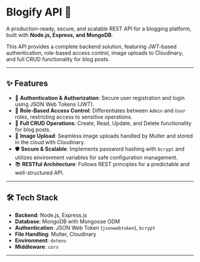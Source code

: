 # Blogify API 🚀

A production-ready, secure, and scalable REST API for a blogging platform, built with **Node.js, Express, and MongoDB**.

This API provides a complete backend solution, featuring JWT-based authentication, role-based access control, image uploads to Cloudinary, and full CRUD functionality for blog posts.

---

## ✨ Features

- 🔐 **Authentication & Authorization**: Secure user registration and login using JSON Web Tokens (JWT).
- 👥 **Role-Based Access Control**: Differentiates between `Admin` and `User` roles, restricting access to sensitive operations.
- 📝 **Full CRUD Operations**: Create, Read, Update, and Delete functionality for blog posts.
- 📸 **Image Upload**: Seamless image uploads handled by Multer and stored in the cloud with Cloudinary.
- 🛡️ **Secure & Scalable**: Implements password hashing with `bcrypt` and utilizes environment variables for safe configuration management.
- 📚 **RESTful Architecture**: Follows REST principles for a predictable and well-structured API.

---

## 🛠️ Tech Stack

- **Backend**: Node.js, Express.js
- **Database**: MongoDB with Mongoose ODM
- **Authentication**: JSON Web Token (`jsonwebtoken`), `bcrypt`
- **File Handling**: Multer, Cloudinary
- **Environment**: `dotenv`
- **Middleware**: `cors`

---
